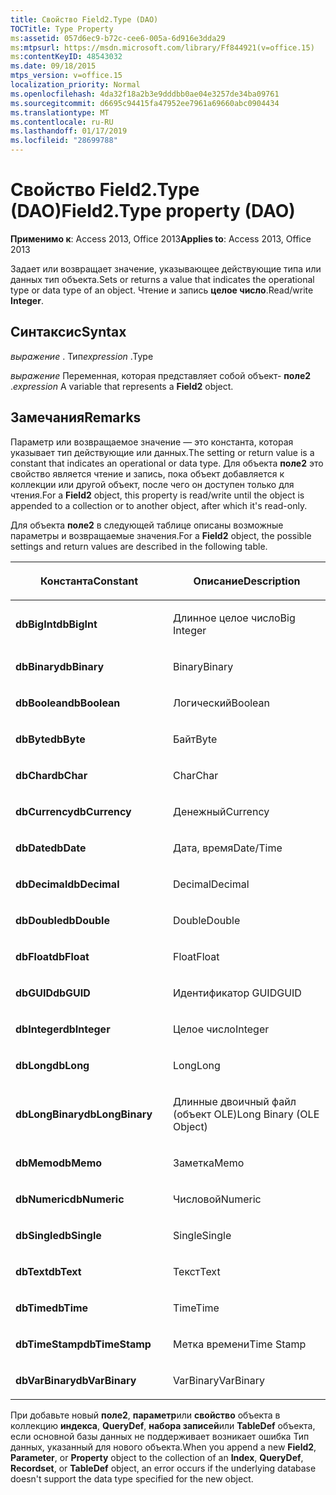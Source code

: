 ```yaml
---
title: Свойство Field2.Type (DAO)
TOCTitle: Type Property
ms:assetid: 057d6ec9-b72c-cee6-005a-6d916e3dda29
ms:mtpsurl: https://msdn.microsoft.com/library/Ff844921(v=office.15)
ms:contentKeyID: 48543032
ms.date: 09/18/2015
mtps_version: v=office.15
localization_priority: Normal
ms.openlocfilehash: 4da32f18a2b3e9dddbb0ae04e3257de34ba09761
ms.sourcegitcommit: d6695c94415fa47952ee7961a69660abc0904434
ms.translationtype: MT
ms.contentlocale: ru-RU
ms.lasthandoff: 01/17/2019
ms.locfileid: "28699788"
---
```

# <a name="field2type-property-dao"></a><span data-ttu-id="4f7dd-102">Свойство Field2.Type (DAO)</span><span class="sxs-lookup"><span data-stu-id="4f7dd-102">Field2.Type property (DAO)</span></span>


<span data-ttu-id="4f7dd-103">**Применимо к**: Access 2013, Office 2013</span><span class="sxs-lookup"><span data-stu-id="4f7dd-103">**Applies to**: Access 2013, Office 2013</span></span>

<span data-ttu-id="4f7dd-104">Задает или возвращает значение, указывающее действующие типа или данных тип объекта.</span><span class="sxs-lookup"><span data-stu-id="4f7dd-104">Sets or returns a value that indicates the operational type or data type of an object.</span></span> <span data-ttu-id="4f7dd-105">Чтение и запись **целое число**.</span><span class="sxs-lookup"><span data-stu-id="4f7dd-105">Read/write **Integer**.</span></span>

## <a name="syntax"></a><span data-ttu-id="4f7dd-106">Синтаксис</span><span class="sxs-lookup"><span data-stu-id="4f7dd-106">Syntax</span></span>

<span data-ttu-id="4f7dd-107">*выражение* . Тип</span><span class="sxs-lookup"><span data-stu-id="4f7dd-107">*expression* .Type</span></span>

<span data-ttu-id="4f7dd-108">*выражение* Переменная, которая представляет собой объект- **поле2** .</span><span class="sxs-lookup"><span data-stu-id="4f7dd-108">*expression* A variable that represents a **Field2** object.</span></span>

## <a name="remarks"></a><span data-ttu-id="4f7dd-109">Замечания</span><span class="sxs-lookup"><span data-stu-id="4f7dd-109">Remarks</span></span>

<span data-ttu-id="4f7dd-110">Параметр или возвращаемое значение — это константа, которая указывает тип действующие или данных.</span><span class="sxs-lookup"><span data-stu-id="4f7dd-110">The setting or return value is a constant that indicates an operational or data type.</span></span> <span data-ttu-id="4f7dd-111">Для объекта **поле2** это свойство является чтение и запись, пока объект добавляется к коллекции или другой объект, после чего он доступен только для чтения.</span><span class="sxs-lookup"><span data-stu-id="4f7dd-111">For a **Field2** object, this property is read/write until the object is appended to a collection or to another object, after which it's read-only.</span></span>

<span data-ttu-id="4f7dd-112">Для объекта **поле2** в следующей таблице описаны возможные параметры и возвращаемые значения.</span><span class="sxs-lookup"><span data-stu-id="4f7dd-112">For a **Field2** object, the possible settings and return values are described in the following table.</span></span>

<table>
<colgroup>
<col style="width: 50%" />
<col style="width: 50%" />
</colgroup>
<thead>
<tr class="header">
<th><p><span data-ttu-id="4f7dd-113">Константа</span><span class="sxs-lookup"><span data-stu-id="4f7dd-113">Constant</span></span></p></th>
<th><p><span data-ttu-id="4f7dd-114">Описание</span><span class="sxs-lookup"><span data-stu-id="4f7dd-114">Description</span></span></p></th>
</tr>
</thead>
<tbody>
<tr class="odd">
<td><p><span data-ttu-id="4f7dd-115"><strong>dbBigInt</strong></span><span class="sxs-lookup"><span data-stu-id="4f7dd-115"><strong>dbBigInt</strong></span></span></p></td>
<td><p><span data-ttu-id="4f7dd-116">Длинное целое число</span><span class="sxs-lookup"><span data-stu-id="4f7dd-116">Big Integer</span></span></p></td>
</tr>
<tr class="even">
<td><p><span data-ttu-id="4f7dd-117"><strong>dbBinary</strong></span><span class="sxs-lookup"><span data-stu-id="4f7dd-117"><strong>dbBinary</strong></span></span></p></td>
<td><p><span data-ttu-id="4f7dd-118">Binary</span><span class="sxs-lookup"><span data-stu-id="4f7dd-118">Binary</span></span></p></td>
</tr>
<tr class="odd">
<td><p><span data-ttu-id="4f7dd-119"><strong>dbBoolean</strong></span><span class="sxs-lookup"><span data-stu-id="4f7dd-119"><strong>dbBoolean</strong></span></span></p></td>
<td><p><span data-ttu-id="4f7dd-120">Логический</span><span class="sxs-lookup"><span data-stu-id="4f7dd-120">Boolean</span></span></p></td>
</tr>
<tr class="even">
<td><p><span data-ttu-id="4f7dd-121"><strong>dbByte</strong></span><span class="sxs-lookup"><span data-stu-id="4f7dd-121"><strong>dbByte</strong></span></span></p></td>
<td><p><span data-ttu-id="4f7dd-122">Байт</span><span class="sxs-lookup"><span data-stu-id="4f7dd-122">Byte</span></span></p></td>
</tr>
<tr class="odd">
<td><p><span data-ttu-id="4f7dd-123"><strong>dbChar</strong></span><span class="sxs-lookup"><span data-stu-id="4f7dd-123"><strong>dbChar</strong></span></span></p></td>
<td><p><span data-ttu-id="4f7dd-124">Char</span><span class="sxs-lookup"><span data-stu-id="4f7dd-124">Char</span></span></p></td>
</tr>
<tr class="even">
<td><p><span data-ttu-id="4f7dd-125"><strong>dbCurrency</strong></span><span class="sxs-lookup"><span data-stu-id="4f7dd-125"><strong>dbCurrency</strong></span></span></p></td>
<td><p><span data-ttu-id="4f7dd-126">Денежный</span><span class="sxs-lookup"><span data-stu-id="4f7dd-126">Currency</span></span></p></td>
</tr>
<tr class="odd">
<td><p><span data-ttu-id="4f7dd-127"><strong>dbDate</strong></span><span class="sxs-lookup"><span data-stu-id="4f7dd-127"><strong>dbDate</strong></span></span></p></td>
<td><p><span data-ttu-id="4f7dd-128">Дата, время</span><span class="sxs-lookup"><span data-stu-id="4f7dd-128">Date/Time</span></span></p></td>
</tr>
<tr class="even">
<td><p><span data-ttu-id="4f7dd-129"><strong>dbDecimal</strong></span><span class="sxs-lookup"><span data-stu-id="4f7dd-129"><strong>dbDecimal</strong></span></span></p></td>
<td><p><span data-ttu-id="4f7dd-130">Decimal</span><span class="sxs-lookup"><span data-stu-id="4f7dd-130">Decimal</span></span></p></td>
</tr>
<tr class="odd">
<td><p><span data-ttu-id="4f7dd-131"><strong>dbDouble</strong></span><span class="sxs-lookup"><span data-stu-id="4f7dd-131"><strong>dbDouble</strong></span></span></p></td>
<td><p><span data-ttu-id="4f7dd-132">Double</span><span class="sxs-lookup"><span data-stu-id="4f7dd-132">Double</span></span></p></td>
</tr>
<tr class="even">
<td><p><span data-ttu-id="4f7dd-133"><strong>dbFloat</strong></span><span class="sxs-lookup"><span data-stu-id="4f7dd-133"><strong>dbFloat</strong></span></span></p></td>
<td><p><span data-ttu-id="4f7dd-134">Float</span><span class="sxs-lookup"><span data-stu-id="4f7dd-134">Float</span></span></p></td>
</tr>
<tr class="odd">
<td><p><span data-ttu-id="4f7dd-135"><strong>dbGUID</strong></span><span class="sxs-lookup"><span data-stu-id="4f7dd-135"><strong>dbGUID</strong></span></span></p></td>
<td><p><span data-ttu-id="4f7dd-136">Идентификатор GUID</span><span class="sxs-lookup"><span data-stu-id="4f7dd-136">GUID</span></span></p></td>
</tr>
<tr class="even">
<td><p><span data-ttu-id="4f7dd-137"><strong>dbInteger</strong></span><span class="sxs-lookup"><span data-stu-id="4f7dd-137"><strong>dbInteger</strong></span></span></p></td>
<td><p><span data-ttu-id="4f7dd-138">Целое число</span><span class="sxs-lookup"><span data-stu-id="4f7dd-138">Integer</span></span></p></td>
</tr>
<tr class="odd">
<td><p><span data-ttu-id="4f7dd-139"><strong>dbLong</strong></span><span class="sxs-lookup"><span data-stu-id="4f7dd-139"><strong>dbLong</strong></span></span></p></td>
<td><p><span data-ttu-id="4f7dd-140">Long</span><span class="sxs-lookup"><span data-stu-id="4f7dd-140">Long</span></span></p></td>
</tr>
<tr class="even">
<td><p><span data-ttu-id="4f7dd-141"><strong>dbLongBinary</strong></span><span class="sxs-lookup"><span data-stu-id="4f7dd-141"><strong>dbLongBinary</strong></span></span></p></td>
<td><p><span data-ttu-id="4f7dd-142">Длинные двоичный файл (объект OLE)</span><span class="sxs-lookup"><span data-stu-id="4f7dd-142">Long Binary (OLE Object)</span></span></p></td>
</tr>
<tr class="odd">
<td><p><span data-ttu-id="4f7dd-143"><strong>dbMemo</strong></span><span class="sxs-lookup"><span data-stu-id="4f7dd-143"><strong>dbMemo</strong></span></span></p></td>
<td><p><span data-ttu-id="4f7dd-144">Заметка</span><span class="sxs-lookup"><span data-stu-id="4f7dd-144">Memo</span></span></p></td>
</tr>
<tr class="even">
<td><p><span data-ttu-id="4f7dd-145"><strong>dbNumeric</strong></span><span class="sxs-lookup"><span data-stu-id="4f7dd-145"><strong>dbNumeric</strong></span></span></p></td>
<td><p><span data-ttu-id="4f7dd-146">Числовой</span><span class="sxs-lookup"><span data-stu-id="4f7dd-146">Numeric</span></span></p></td>
</tr>
<tr class="odd">
<td><p><span data-ttu-id="4f7dd-147"><strong>dbSingle</strong></span><span class="sxs-lookup"><span data-stu-id="4f7dd-147"><strong>dbSingle</strong></span></span></p></td>
<td><p><span data-ttu-id="4f7dd-148">Single</span><span class="sxs-lookup"><span data-stu-id="4f7dd-148">Single</span></span></p></td>
</tr>
<tr class="even">
<td><p><span data-ttu-id="4f7dd-149"><strong>dbText</strong></span><span class="sxs-lookup"><span data-stu-id="4f7dd-149"><strong>dbText</strong></span></span></p></td>
<td><p><span data-ttu-id="4f7dd-150">Текст</span><span class="sxs-lookup"><span data-stu-id="4f7dd-150">Text</span></span></p></td>
</tr>
<tr class="odd">
<td><p><span data-ttu-id="4f7dd-151"><strong>dbTime</strong></span><span class="sxs-lookup"><span data-stu-id="4f7dd-151"><strong>dbTime</strong></span></span></p></td>
<td><p><span data-ttu-id="4f7dd-152">Time</span><span class="sxs-lookup"><span data-stu-id="4f7dd-152">Time</span></span></p></td>
</tr>
<tr class="even">
<td><p><span data-ttu-id="4f7dd-153"><strong>dbTimeStamp</strong></span><span class="sxs-lookup"><span data-stu-id="4f7dd-153"><strong>dbTimeStamp</strong></span></span></p></td>
<td><p><span data-ttu-id="4f7dd-154">Метка времени</span><span class="sxs-lookup"><span data-stu-id="4f7dd-154">Time Stamp</span></span></p></td>
</tr>
<tr class="odd">
<td><p><span data-ttu-id="4f7dd-155"><strong>dbVarBinary</strong></span><span class="sxs-lookup"><span data-stu-id="4f7dd-155"><strong>dbVarBinary</strong></span></span></p></td>
<td><p><span data-ttu-id="4f7dd-156">VarBinary</span><span class="sxs-lookup"><span data-stu-id="4f7dd-156">VarBinary</span></span></p></td>
</tr>
</tbody>
</table>


<span data-ttu-id="4f7dd-157">При добавьте новый **поле2**, **параметр**или **свойство** объекта в коллекцию **индекса**, **QueryDef**, **набора записей**или **TableDef** объекта, если основной базы данных не поддерживает возникает ошибка Тип данных, указанный для нового объекта.</span><span class="sxs-lookup"><span data-stu-id="4f7dd-157">When you append a new **Field2**, **Parameter**, or **Property** object to the collection of an **Index**, **QueryDef**, **Recordset**, or **TableDef** object, an error occurs if the underlying database doesn't support the data type specified for the new object.</span></span>

